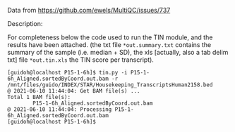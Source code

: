 Data from <https://github.com/ewels/MultiQC/issues/737>

Description:

For completeness below the code used to run the TIN module, and the results have been attached. (the txt file `*out.summary.txt` contains the summary of the sample (i.e. median + SD), the xls [actually, also a tab delim txt] file `*out.tin.xls` the TIN score per transcript).

```console
[guidoh@localhost P15-1-6h]$ tin.py -i P15-1-6h_Aligned.sortedByCoord.out.bam -r /mnt/files/guido/INDEX/STAR/Housekeeping_TranscriptsHuman2158.bed
@ 2021-06-10 11:44:04: Get BAM file(s) ...
Total 1 BAM file(s):
        P15-1-6h_Aligned.sortedByCoord.out.bam
@ 2021-06-10 11:44:04: Processing P15-1-6h_Aligned.sortedByCoord.out.bam
[guidoh@localhost P15-1-6h]$
```
